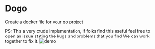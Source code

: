 # Dogo

Create a docker file for your go project

PS: This a very crude implementation, if folks find this useful feel free to open an issue stating the bugs and problems that you find
We can work together to fix it.
![demo](demo.gif)
